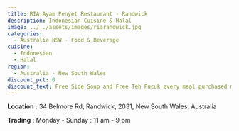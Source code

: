 ```yaml
---
title: RIA Ayam Penyet Restaurant - Randwick
description: Indonesian Cuisine & Halal
image: ../../assets/images/riarandwick.jpg
categories:
  - Australia NSW - Food & Beverage
cuisine:
  - Indonesian
  - Halal
region:
  - Australia - New South Wales
discount_pct: 0
discount_text: Free Side Soup and Free Teh Pucuk every meal purchased min order $15 and above
---
```


**Location :** 34 Belmore Rd, Randwick, 2031, New South Wales, Australia

**Trading :** Monday - Sunday : 11 am - 9 pm
